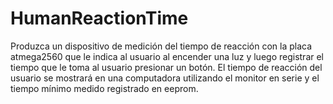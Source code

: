 # HumanReactionTime
Produzca un dispositivo de medición del tiempo de reacción con la placa atmega2560 que le indica al usuario al encender una luz y luego registrar el tiempo que le toma al usuario presionar un botón. El tiempo de reacción del usuario se mostrará en una computadora utilizando el monitor en serie y el tiempo mínimo medido registrado en eeprom.
